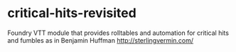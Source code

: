 # critical-hits-revisited
Foundry VTT module that provides rolltables and automation for critical hits and fumbles as in Benjamin Huffman http://sterlingvermin.com/
